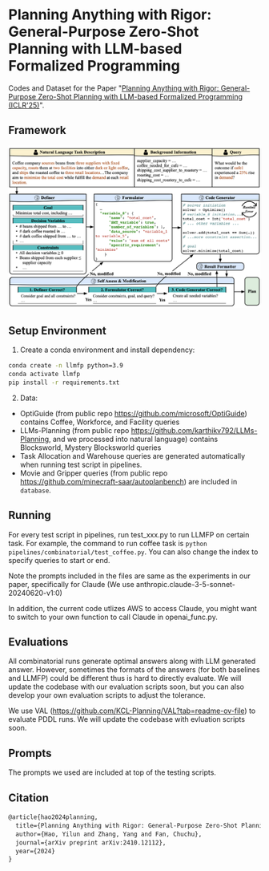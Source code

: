 # Planning Anything with Rigor: General-Purpose Zero-Shot Planning with LLM-based Formalized Programming
Codes and Dataset for the Paper "[Planning Anything with Rigor: General-Purpose Zero-Shot Planning with LLM-based Formalized Programming (ICLR'25)](https://arxiv.org/pdf/2410.12112)".

## Framework
<img src="./imgs/LLMFP_overview.png" width="800px" alt="s" />

## Setup Environment

1. Create a conda environment and install dependency:
```bash
conda create -n llmfp python=3.9
conda activate llmfp
pip install -r requirements.txt
```

2. Data:
* OptiGuide (from public repo https://github.com/microsoft/OptiGuide) contains Coffee, Workforce, and Facility queries
* LLMs-Planning (from public repo https://github.com/karthikv792/LLMs-Planning, and we processed into natural language) contains Blocksworld, Mystery Blocksworld queries
* Task Allocation and Warehouse queries are generated automatically when running test script in pipelines.
* Movie and Gripper queries (from public repo https://github.com/minecraft-saar/autoplanbench) are included in ```database```.

## Running
For every test script in pipelines, run test_xxx.py to run LLMFP on certain task. For example, the command to run coffee task is ```python pipelines/combinatorial/test_coffee.py```. You can also change the index to specify queries to start or end. 

Note the prompts included in the files are same as the experiments in our paper, specifically for Claude (We use anthropic.claude-3-5-sonnet-20240620-v1:0)

In addition, the current code utlizes AWS to access Claude, you might want to switch to your own function to call Claude in openai_func.py. 

## Evaluations
All combinatorial runs generate optimal answers along with LLM generated answer. However, sometimes the formats of the answers (for both baselines and LLMFP) could be different thus is hard to directly evaluate. We will update the codebase with our evaluation scripts soon, but you can also develop your own evaluation scripts to adjust the tolerance. 

We use VAL (https://github.com/KCL-Planning/VAL?tab=readme-ov-file) to evaluate PDDL runs. We will update the codebase with evluation scripts soon.

## Prompts
The prompts we used are included at top of the testing scripts.


## Citation
```md
@article{hao2024planning,
  title={Planning Anything with Rigor: General-Purpose Zero-Shot Planning with LLM-based Formalized Programming},
  author={Hao, Yilun and Zhang, Yang and Fan, Chuchu},
  journal={arXiv preprint arXiv:2410.12112},
  year={2024}
}
```
